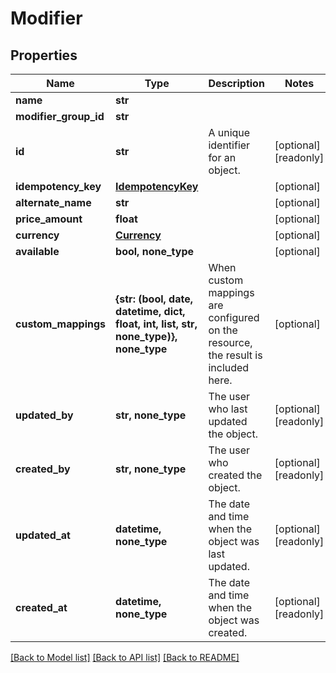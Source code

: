 # Modifier


## Properties
Name | Type | Description | Notes
------------ | ------------- | ------------- | -------------
**name** | **str** |  | 
**modifier_group_id** | **str** |  | 
**id** | **str** | A unique identifier for an object. | [optional] [readonly] 
**idempotency_key** | [**IdempotencyKey**](IdempotencyKey.md) |  | [optional] 
**alternate_name** | **str** |  | [optional] 
**price_amount** | **float** |  | [optional] 
**currency** | [**Currency**](Currency.md) |  | [optional] 
**available** | **bool, none_type** |  | [optional] 
**custom_mappings** | **{str: (bool, date, datetime, dict, float, int, list, str, none_type)}, none_type** | When custom mappings are configured on the resource, the result is included here. | [optional] 
**updated_by** | **str, none_type** | The user who last updated the object. | [optional] [readonly] 
**created_by** | **str, none_type** | The user who created the object. | [optional] [readonly] 
**updated_at** | **datetime, none_type** | The date and time when the object was last updated. | [optional] [readonly] 
**created_at** | **datetime, none_type** | The date and time when the object was created. | [optional] [readonly] 

[[Back to Model list]](../../README.md#documentation-for-models) [[Back to API list]](../../README.md#documentation-for-api-endpoints) [[Back to README]](../../README.md)


